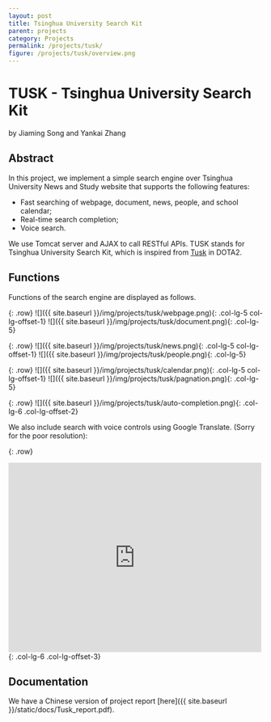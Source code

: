```yaml
---
layout: post
title: Tsinghua University Search Kit
parent: projects
category: Projects
permalink: /projects/tusk/
figure: /projects/tusk/overview.png
---
```


# TUSK - Tsinghua University Search Kit

by Jiaming Song and Yankai Zhang

## Abstract
In this project, we implement a simple search engine over Tsinghua University News and Study website that supports the following features:

- Fast searching of webpage, document, news, people, and school calendar;
- Real-time search completion;
- Voice search.

We use Tomcat server and AJAX to call RESTful APIs.
TUSK stands for Tsinghua University Search Kit, which is inspired from <a href="http://www.dota2.com/hero/Tusk/" target="_blank">Tusk</a> in DOTA2.

## Functions

Functions of the search engine are displayed as follows.

{: .row}
![]({{ site.baseurl }}/img/projects/tusk/webpage.png){: .col-lg-5 col-lg-offset-1}
![]({{ site.baseurl }}/img/projects/tusk/document.png){: .col-lg-5}

{: .row}
![]({{ site.baseurl }}/img/projects/tusk/news.png){: .col-lg-5 col-lg-offset-1}
![]({{ site.baseurl }}/img/projects/tusk/people.png){: .col-lg-5}

{: .row}
![]({{ site.baseurl }}/img/projects/tusk/calendar.png){: .col-lg-5 col-lg-offset-1}
![]({{ site.baseurl }}/img/projects/tusk/pagnation.png){: .col-lg-5}

{: .row}
![]({{ site.baseurl }}/img/projects/tusk/auto-completion.png){: .col-lg-6 .col-lg-offset-2}

We also include search with voice controls using Google Translate. (Sorry for the poor resolution):

{: .row}
<iframe src="https://player.vimeo.com/video/142596470" width="500" height="375" frameborder="0" webkitallowfullscreen mozallowfullscreen allowfullscreen></iframe>
{: .col-lg-6 .col-lg-offset-3}

## Documentation

We have a Chinese version of project report [here]({{ site.baseurl }}/static/docs/Tusk_report.pdf).
